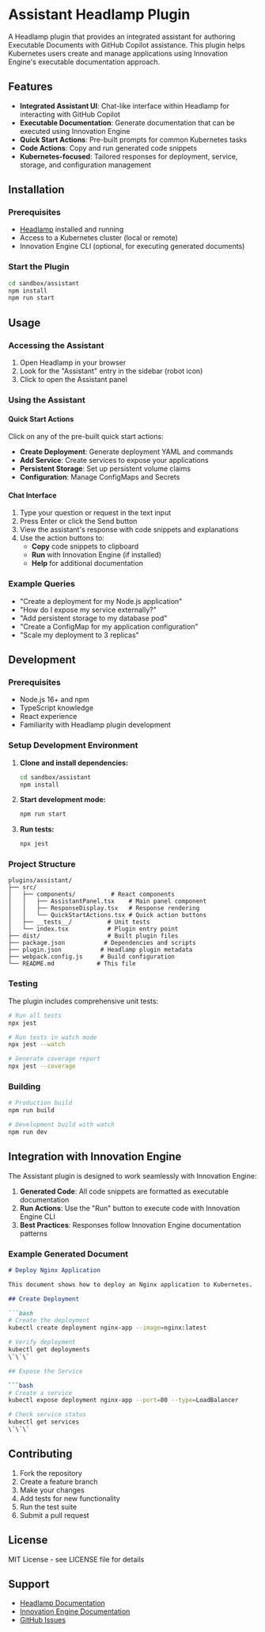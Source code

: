 # Assistant Headlamp Plugin

A Headlamp plugin that provides an integrated assistant for authoring Executable Documents with GitHub Copilot assistance. This plugin helps Kubernetes users create and manage applications using Innovation Engine's executable documentation approach.

## Features

- **Integrated Assistant UI**: Chat-like interface within Headlamp for interacting with GitHub Copilot
- **Executable Documentation**: Generate documentation that can be executed using Innovation Engine
- **Quick Start Actions**: Pre-built prompts for common Kubernetes tasks
- **Code Actions**: Copy and run generated code snippets
- **Kubernetes-focused**: Tailored responses for deployment, service, storage, and configuration management

## Installation

### Prerequisites

- [Headlamp](https://headlamp.dev/) installed and running
- Access to a Kubernetes cluster (local or remote)
- Innovation Engine CLI (optional, for executing generated documents)

### Start the Plugin

   ```bash
   cd sandbox/assistant
   npm install
   npm run start
   ```
## Usage

### Accessing the Assistant

1. Open Headlamp in your browser
2. Look for the "Assistant" entry in the sidebar (robot icon)
3. Click to open the Assistant panel

### Using the Assistant

#### Quick Start Actions
Click on any of the pre-built quick start actions:
- **Create Deployment**: Generate deployment YAML and commands
- **Add Service**: Create services to expose your applications
- **Persistent Storage**: Set up persistent volume claims
- **Configuration**: Manage ConfigMaps and Secrets

#### Chat Interface
1. Type your question or request in the text input
2. Press Enter or click the Send button
3. View the assistant's response with code snippets and explanations
4. Use the action buttons to:
   - **Copy** code snippets to clipboard
   - **Run** with Innovation Engine (if installed)
   - **Help** for additional documentation

### Example Queries

- "Create a deployment for my Node.js application"
- "How do I expose my service externally?"
- "Add persistent storage to my database pod"
- "Create a ConfigMap for my application configuration"
- "Scale my deployment to 3 replicas"

## Development

### Prerequisites

- Node.js 16+ and npm
- TypeScript knowledge
- React experience
- Familiarity with Headlamp plugin development

### Setup Development Environment

1. **Clone and install dependencies:**
   ```bash
   cd sandbox/assistant
   npm install
   ```

2. **Start development mode:**
   ```bash
   npm run start
   ```

3. **Run tests:**
   ```bash
   npx jest
   ```

### Project Structure

```
plugins/assistant/
├── src/
│   ├── components/          # React components
│   │   ├── AssistantPanel.tsx    # Main panel component
│   │   ├── ResponseDisplay.tsx   # Response rendering
│   │   └── QuickStartActions.tsx # Quick action buttons
│   ├── __tests__/          # Unit tests
│   └── index.tsx           # Plugin entry point
├── dist/                   # Built plugin files
├── package.json           # Dependencies and scripts
├── plugin.json           # Headlamp plugin metadata
├── webpack.config.js     # Build configuration
└── README.md            # This file
```

### Testing

The plugin includes comprehensive unit tests:

```bash
# Run all tests
npx jest

# Run tests in watch mode
npx jest --watch

# Generate coverage report
npx jest --coverage
```

### Building

```bash
# Production build
npm run build

# Development build with watch
npm run dev
```

## Integration with Innovation Engine

The Assistant plugin is designed to work seamlessly with Innovation Engine:

1. **Generated Code**: All code snippets are formatted as executable documentation
2. **Run Actions**: Use the "Run" button to execute code with Innovation Engine CLI
3. **Best Practices**: Responses follow Innovation Engine documentation patterns

### Example Generated Document

```markdown
# Deploy Nginx Application

This document shows how to deploy an Nginx application to Kubernetes.

## Create Deployment

```bash
# Create the deployment
kubectl create deployment nginx-app --image=nginx:latest

# Verify deployment
kubectl get deployments
\`\`\`

## Expose the Service

```bash
# Create a service
kubectl expose deployment nginx-app --port=80 --type=LoadBalancer

# Check service status
kubectl get services
\`\`\`
```

## Contributing

1. Fork the repository
2. Create a feature branch
3. Make your changes
4. Add tests for new functionality
5. Run the test suite
6. Submit a pull request

## License

MIT License - see LICENSE file for details

## Support

- [Headlamp Documentation](https://headlamp.dev/docs/)
- [Innovation Engine Documentation](https://github.com/Azure/InnovationEngine)
- [GitHub Issues](https://github.com/SorraTheOrc/InnovationEngine/issues)
